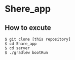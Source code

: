# Shere_app

## How to excute
```console
$ git clone [this repository]
$ cd Share_app
$ cd server
$ ./gradlew bootRun
  ```
